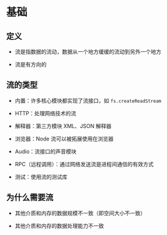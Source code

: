 # 基础

## 定义

*   流是指数据的流动，数据从一个地方缓缓的流动到另外一个地方

*   流是有方向的

## 流的类型

*   内置：许多核心模块都实现了流接口，如 `fs.createReadStream`

*   HTTP：处理网络技术的流

*   解释器：第三方模块 XML、JSON 解释器

*   浏览器：Node 流可以被拓展使用在浏览器

*   Audio：流接口的声音模块

*   RPC（远程调用）：通过网络发送流是进程间通信的有效方式

*   测试：使用流的测试库

## 为什么需要流

*   其他介质和内存的数据规模不一致（即空间大小不一致）

*   其他介质和内存的数据处理能力不一致
